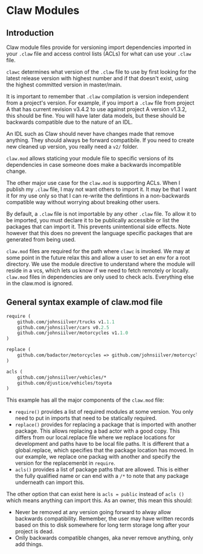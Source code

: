 # Claw Modules

## Introduction

Claw module files provide for versioning import dependencies imported in your `.claw` file and access control lists (ACLs) for what can use your `.claw` file.

`clawc` determines what version of the `.claw` file to use by first looking for the latest release version with highest number and if that doesn't exist, using the highest committed version in master/main. 

It is important to remember that `.claw` compilation is version independent from a project's version. For example, if you import a `.claw` file from project A that has current revision v3.4.2 to use against project A version v1.3.2, this should be fine. You will have later data models, but these should be backwards compatible due to the nature of an IDL. 

An IDL such as Claw should never have changes made that remove anything. They should always be forward compatibile. If you need to create new cleaned up version, you really need a `v2/` folder.

`claw.mod` allows staticing your module file to specific versions of its dependencies in case someone does make a backwards incompatible change.

The other major use case for the `claw.mod` is supporting ACLs. When I publish my `.claw` file, I may not want others to import it. It may be that I want it for my use only so that I can re-write the defintions in a non-backwards compatible way without worrying about breaking other users. 

By default, a `.claw` file is not importable by any other `.claw` file. To allow it to be imported, you must declare it to be publically accessible or list the packages that can import it. This prevents unintentional side effects. Note however that this does no prevent the language specific packages that are generated from being used.

`claw.mod` files are required for the path where `clawc` is invoked. We may at some point in the future relax this and allow a user to set an env for a root directory.  We use the module directive to understand where the module will reside in a vcs, which lets us know if we need to fetch remotely or locally. `claw.mod` files in dependencies are only used to check acls.  Everything else in the claw.mod is ignored.

## General syntax example of claw.mod file

```claw.mod
require (
	github.com/johnsiilver/trucks v1.1.1
	github.com/johnsiilver/cars v0.2.5
	github.com/johnsiilver/motorcycles v1.1.0
)

replace (
	github.com/badactor/motorcycles => github.com/johnsiilver/motorcycles
)

acls (
	github.com/johnsiilver/vehicles/*
	github.com/djustice/vehicles/toyota
)
```

This example has all the major components of the `claw.mod` file:

* `require()` provides a list of required modules at some version. You only need to put in imports that need to be statically required.
* `replace()` provides for replacing a package that is imported with another package. This allows replacing a bad actor with a good copy. This differs from our local.replace file where
we replace locations for development and paths have to be local file paths. It is different that a global.replace, which specifies that the package location has moved. In our example, we replace one packag with another and specify the version for the replacemenbt in `require`.
* `acls()` provides a list of package paths that are allowed. This is either the fully qualified name or can end with a `/*` to note that any package underneath can import this.

The other option that can exist here is `acls = public` instead of `acls ()` which means anything can import this. As an owner, this mean this should:

* Never be removed at any version going forward to alway allow backwards compatibility. Remember, the user may have written records based on this to disk somewhere for long term storage long after your project is dead.
* Onlly backwards compatible changes, aka never remove anything, only add things.